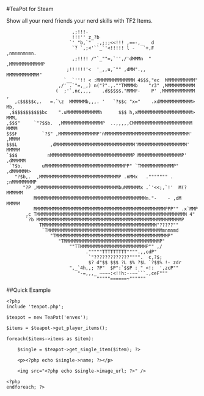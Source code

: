 #TeaPot for Steam

Show all your nerd friends your nerd skills with TF2 Items.

	                        ,;!!!-
	                        !!!'' z_?b
	                       `'_"b,`"  .,;;;<<!!! ,==-,_   d
	                        `? `,;<'``_`'<!!!!! l -   `+,F       ,nmnmnmnmn.
	                        ,;!!!! /"`_""=,`'',/'dMMMn  "     ,MMMMMMMMMMMMP
	                      ;!!!!!!'<  '_,,u,`"" ,dMM".,,       MMMMMMMMMMMM"
	                     `__`''!! < :MMMMMMMMMMMMMM 4$$$,"ec  MMMMMMMMMMM"
	                   ,/' .`"=,_,) n("?".,.""TMMMMb    "r3" ,MMMMMMMMMMM
	                  (  ;'`,nc,,,,    .d$$$$$."MMMF-    P' ,MMMMMMMMMMMM ,
	   ,c$$$$$c,.   =.`\z  MMMMMMb,,,. '   `?$$c "x="    .xdMMMMMMMMMMMM> Mb,
	 ,$$$$$$$$$$$bc    ".uMMMMMMMMMMMMh      $$$ h,xMMMMMMMMMMMMMMMMMMMM> MMM,
	,$$$"     `"?$$b.  ,MMMMMMMMMMMMMMMP  ..,,,,,CMMMMMMMMMMMMMMMMMMMMMM  MMMM
	$$$F         `?$" ,MMMMMMMMMMMMMMP'nMMMMMMMMMMMMMMMMMMMMMMMMMMMMMMM' ,MMMM
	$$$L            ,dMMMMMMMMMMMMMMMMMMMMMMMMMMMMM'MMMMMMMMMMMMMMMMMM'  MMMMM
	`$$$           nMMMMMMMMMMMMMMMMMMMMMMMMMMMMMMP MMMMMMMMMMMMMMMMP' ,dMMMMM
	 `?$b.       uMMMMMMMMMMMMMMMMMMMMMMMMMMMMMPP" `TMMMMMMMMMMMMP"  ,dMMMMMM>
	   "?$b,.  ,MMMMMMMMMMMMMMMMMMMMMMMMMMMMMP .nMMx   .""""""" . ;nMMMMMMMMP
	      "?P ,MMMMMMMMMMMMMMMMMMMMMMMMMMMMMMbuMMMMMMx .`'<<;,`!'  M(?MMMMMM
	          MMMMMMMMMMMMMMMMMMMMMMMMMMMMMMMMMMMMMMMMMn."-    - ,dM  MMMMM
	          MMMMMMMMMMMMMMMMMMMMMMMMMMMMMMMMMMMMMMMMMMMMMMMMPPP"" .x`MMP
	       ,c TMMMMMMMMMMMMMMMMMMMMMMMMMMMMMMMMMMMMMMMMMMMMMMMMMMMMMMM 4"
	       `?b MMMMMMMMMMMMMMMMMMMMMMMMMMMMMMMMMMMMMMMMMMMMMMMMMMMMMP
	            TMMMMMMMMMMMMMMMMMMMMMMMMMMMMMMMMMMMMMMMMMM"?????""
	             `TMMMMMMMMMMMMMMMMMMMMMMMMMMMMMMMMMMMMMMMMMMmnmnmd
	                "TMMMMMMMMMMMMMMMMMMMMMMMMMMMMMMMMMMMMMMMMMP"
	                   "TMMMMMMMMMMMMMMMMMMMMMMMMMMMMMMMMMMMP"
	                       ""TTMMMMMMMMMMMMMMMMMMMMMMMMP"" ,/
	                             ."""""TTTTTTTTT"""".,,cdP"
	                              `"?????????????"""".  c,?$;
	                              $? d"$$ $$$ ?L $% ?$L `?$$% !- zdr
	                       ",_`4h,,; ?P"  $P":`$$P : " <!:  ',zcP""
	                          "-=,,,_ ~~~~:<!!h:--~~```.,ceF"""
	                                 """""======~""""""

##Quick Example

	<?php
	include 'teapot.php';
	
	$teapot = new TeaPot('envex');

	$items = $teapot->get_player_items();

	foreach($items->items as $item):

	 	$single = $teapot->get_single_item($item); ?>
	
		<p><?php echo $single->name; ?></p>
	
		<img src="<?php echo $single->image_url; ?>" />
	
	<?php
	endforeach; ?>